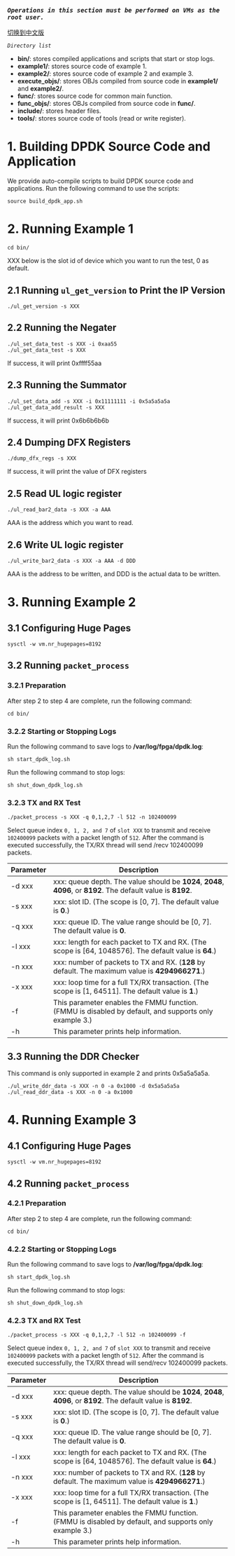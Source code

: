 ### *`Operations in this section must be performed on VMs as the root user.`* ###

[切换到中文版](./README_CN.md)

*`Directory list`*

* **bin/**: stores compiled applications and scripts that start or stop logs.
* **example1/**: stores source code of example 1. 
* **example2/**: stores source code of example 2 and example 3.
* **execute_objs/**: stores OBJs compiled from source code in **example1/** and **example2/**.
* **func/**: stores source code for common main function.
* **func_objs/**: stores OBJs compiled from source code in **func/**.
* **include/**: stores header files.
* **tools/**: stores source code of tools (read or write register).

# 1. Building DPDK Source Code and Application  
We provide auto-compile scripts to build DPDK source code and applications. Run the following command to use the scripts:

`source build_dpdk_app.sh`

# 2. Running Example 1

`cd bin/`

XXX below is the slot id of device which you want to run the test, 0 as default.

## 2.1 Running `ul_get_version` to Print the IP Version
`./ul_get_version -s XXX`

## 2.2 Running the Negater

`./ul_set_data_test -s XXX -i 0xaa55`  
`./ul_get_data_test -s XXX`

If success, it will print 0xffff55aa

## 2.3 Running the Summator

`./ul_set_data_add -s XXX -i 0x11111111 -i 0x5a5a5a5a`  
`./ul_get_data_add_result -s XXX`  

If success, it will print 0x6b6b6b6b

## 2.4 Dumping DFX Registers

`./dump_dfx_regs -s XXX`  

If success, it will print the value of DFX registers

## 2.5 Read UL logic register

`./ul_read_bar2_data -s XXX -a AAA`  

AAA is the address which you want to read.

## 2.6 Write UL logic register

`./ul_write_bar2_data -s XXX -a AAA -d DDD`  

AAA is the address to be written, and DDD is the actual data to be written.

# 3. Running Example 2
## 3.1 Configuring Huge Pages

`sysctl -w vm.nr_hugepages=8192`

## 3.2 Running `packet_process`
### 3.2.1 Preparation
After step 2 to step 4 are complete, run the following command:  

`cd bin/`

### 3.2.2 Starting or Stopping Logs

Run the following command to save logs to **/var/log/fpga/dpdk.log**:

`sh start_dpdk_log.sh`

Run the following command to stop logs:

`sh shut_down_dpdk_log.sh`

### 3.2.3 TX and RX Test

`./packet_process -s XXX -q 0,1,2,7 -l 512 -n 102400099`  

Select queue index `0, 1, 2, and 7` of `slot XXX` to transmit and receive `102400099` packets with a packet length of `512`.
After the command is executed successfully, the TX/RX thread will send /recv 102400099 packets.

| Parameter | Description                              |  
| --------- | ---------------------------------------- |  
| -d xxx    | xxx: queue depth. The value should be **1024**, **2048**, **4096**, or **8192**. The default value is **8192**. |  
| -s xxx    | xxx: slot ID. (The scope is [0, 7]. The default value is **0**.) |  
| -q xxx    | xxx: queue ID. The value range should be [0, 7]. The default value is **0**. |  
| -l xxx    | xxx: length for each packet to TX and RX. (The scope is [64, 1048576]. The default value is **64**.) |  
| -n xxx    | xxx: number of packets to TX and RX. (**128** by default. The maximum value is **4294966271**.) |  
| -x xxx    | xxx: loop time for a full TX/RX transaction. (The scope is [1, 64511]. The default value is **1**.) |  
| -f        | This parameter enables the FMMU function. (FMMU is disabled by default, and supports only example 3.) |  
| -h        | This parameter prints help information.  |  

## 3.3 Running the DDR Checker
This command is only supported in example 2 and prints 0x5a5a5a5a.

`./ul_write_ddr_data -s XXX -n 0 -a 0x1000 -d 0x5a5a5a5a`  
`./ul_read_ddr_data -s XXX -n 0 -a 0x1000`  

# 4. Running Example 3
## 4.1 Configuring Huge Pages

`sysctl -w vm.nr_hugepages=8192`  

## 4.2 Running `packet_process`
### 4.2.1 Preparation
After step 2 to step 4 are complete, run the following command: 

`cd bin/`  

### 4.2.2 Starting or Stopping Logs

Run the following command to save logs to **/var/log/fpga/dpdk.log**:

`sh start_dpdk_log.sh`

Run the following command to stop logs:

`sh shut_down_dpdk_log.sh`

### 4.2.3 TX and RX Test

`./packet_process -s XXX -q 0,1,2,7 -l 512 -n 102400099 -f`  

Select queue index `0, 1, 2, and 7` of `slot XXX` to transmit and receive `102400099` packets with a packet length of `512`.
After the command is executed successfully, the TX/RX thread will send/recv 102400099 packets.

| Parameter | Description                              |  
| --------- | ---------------------------------------- |  
| -d xxx    | xxx: queue depth. The value should be **1024**, **2048**, **4096**, or **8192**. The default value is **8192**. |  
| -s xxx    | xxx: slot ID. (The scope is [0, 7]. The default value is **0**.) |  
| -q xxx    | xxx: queue ID. The value range should be [0, 7]. The default value is **0**. |  
| -l xxx    | xxx: length for each packet to TX and RX. (The scope is [64, 1048576]. The default value is **64**.) |  
| -n xxx    | xxx: number of packets to TX and RX. (**128** by default. The maximum value is **4294966271**.) |  
| -x xxx    | xxx: loop time for a full TX/RX transaction. (The scope is [1, 64511]. The default value is **1**.) |  
| -f        | This parameter enables the FMMU function. (FMMU is disabled by default, and supports only example 3.) |  
| -h        | This parameter prints help information.  |  

